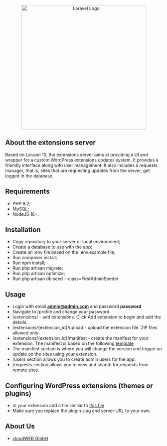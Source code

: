 <p align="center"><a href="https://www.cloudweb.ch" target="_blank" rel="noopener noreferrer"><img src="https://www.cloudweb.ch/wp-content/uploads/2023/02/cloudweb-10-jahre-logo.webp" width="400" alt="Laravel Logo" /></a></p>

## About the extensions server

Based on Laravel 10, the extensions server aims at providing a UI and wrapper for a custom WordPress extensions updates system. It provides a friendly interface along with user management. It also includes a requests manager, that is, sites that are requesting updates from the server, get logged in the database.

## Requirements

- PHP 8.2;
- MySQL;
- NodeJS 18+.

## Installation

- Copy repository to your server or local environment;
- Create a database to use with the app;
- Create an .env file based on the .env.example file;
- Run composer install;
- Run npm install;
- Run php artisan migrate;
- Run php artisan optimize;
- Run php artisan db:seed --class=FirstAdminSeeder

## Usage

- Login with email <strong>admin@admin.com</strong> and password <strong>password</strong>
- Navigate to /profile and change your password.
- /extensions/ - add extensions. Click Add extension to begin and add the details.
- /extensions/{extension_id}/upload - upload the extension file. ZIP files allowed only.
- /extensions/{extension_id}/manifest - create the manifest for your extension. The manifest is based on the following [template](https://gist.github.com/railmedia/ac5bb57a506dd27c9f225fd21eecb398)
- The manifest section is where you will change the version and trigger an update on the sites using your extension.
- /users section allows you to create admin users for the app.
- /requests section allows you to view and search for requests from remote sites.

## Configuring WordPress extensions (themes or plugins)

- In your extension add a file similar to [this file](https://gist.github.com/railmedia/3326fd650981fbacc2c272c12d947276)
- Make sure you replace the plugin slug and server URL to your own.

## About Us

- [cloudWEB GmbH](https://www.cloudweb.ch/agentur/)
